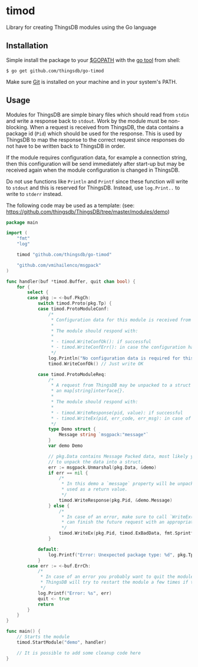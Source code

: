 # timod

Library for creating ThingsDB modules using the Go language

## Installation

Simple install the package to your [$GOPATH](https://github.com/golang/go/wiki/GOPATH) with the [go tool](https://golang.org/cmd/go/) from shell:

```shell
$ go get github.com/thingsdb/go-timod
```

Make sure [Git](https://git-scm.com/downloads) is installed on your machine and in your system's PATH.

## Usage

Modules for ThingsDB are simple binary files which should read from `stdin` and write a response back to `stdout`. Work by the module must be non-blocking. When a request is received from ThingsDB, the data contains a package id (`Pid`) which should be used for the response. This is used by ThingsDB to map the response to the correct request since responses do not have to be written back to ThingsDB in order.

If the module requires configuration data, for example a connection string, then this configuration will be send immediately after start-up but may be received again when the module configuration is changed in ThingsDB.

Do not use functions like `Println` and `Printf` since these function will write to `stdout` and this is reserved for ThingsDB. Instead, use `log.Print..` to write to `stderr` instead.

The following code may be used as a template: (see: https://github.com/thingsdb/ThingsDB/tree/master/modules/demo)

```go
package main

import (
	"fmt"
	"log"

	timod "github.com/thingsdb/go-timod"

	"github.com/vmihailenco/msgpack"
)

func handler(buf *timod.Buffer, quit chan bool) {
	for {
		select {
		case pkg := <-buf.PkgCh:
			switch timod.Proto(pkg.Tp) {
			case timod.ProtoModuleConf:
				/*
				 * Configuration data for this module is received from ThingsDB.
				 *
				 * The module should respond with:
				 *
				 * - timod.WriteConfOk(): if successful
				 * - timod.WriteConfErr(): in case the configuration has failed
				 */
				log.Println("No configuration data is required for this module")
				timod.WriteConfOk() // Just write OK

			case timod.ProtoModuleReq:
				/*
				 * A request from ThingsDB may be unpacked to a struct or to
				 * an map[string]interface{}.
				 *
				 * The module should respond with:
				 *
				 * - timod.WriteResponse(pid, value): if successful
				 * - timod.WriteEx(pid, err_code, err_msg): in case of an error
				 */
				type Demo struct {
					Message string `msgpack:"message"`
				}
				var demo Demo

				// pkg.Data contains Message Packed data, most likely you want
				// to unpack the data into a struct.
				err := msgpack.Unmarshal(pkg.Data, &demo)
				if err == nil {
					/*
					 * In this demo a `message` property will be unpacked and
					 * used as a return value.
					 */
					timod.WriteResponse(pkg.Pid, &demo.Message)
				} else {
					/*
					 * In case of an error, make sure to call `WriteEx(..)` so ThingsDB
					 * can finish the future request with an appropriate error.
					 */
					timod.WriteEx(pkg.Pid, timod.ExBadData, fmt.Sprintf("failed to unpack request (%s)", err))
				}

			default:
				log.Printf("Error: Unexpected package type: %d", pkg.Tp)
			}
		case err := <-buf.ErrCh:
			/*
			 * In case of an error you probably want to quit the module.
			 * ThingsDB will try to restart the module a few times if this happens.
			 */
			log.Printf("Error: %s", err)
			quit <- true
			return
		}
	}
}

func main() {
	// Starts the module
	timod.StartModule("demo", handler)

	// It is possible to add some cleanup code here
}
```

